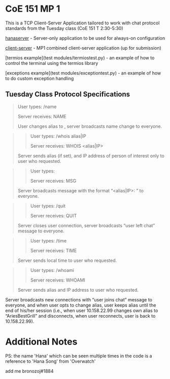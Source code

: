 # CoE 151 MP 1

This is a TCP Client-Server Application tailored to work with chat protocol standards from the Tuesday class (CoE 151 T 2:30-5:30)

[hanaserver](hanaserver.py) - Server-only application to be used for always-on configuration

[client-server](mp1-irc.py) - MP1 combined client-server application (up for submission)

[termios example](test modules/termiostest.py) - an example of how to control the terminal using the termios library

[exceptions example](test modules/exceptiontest.py) - an example of how to do custom exception handling

## Tuesday Class Protocol Specifications

>User types:          /name <alias>
>
>Server receives:  NAME <alias>
>
>User changes alias to <alias>, server broadcasts name change to everyone.


>>User types:          /whois alias|IP
>>
>>Server receives:  WHOIS <alias|IP>
>
>Server sends alias (if set), and IP address of person of interest only to user who requested.


>>User types:          <message>
>>
>>Server receives:  MSG <message> 
>
>Server broadcasts message with the format “<alias|IP>: <message>” to everyone.


>>User types:          /quit
>>
>>Server receives:  QUIT
>
>Server closes user connection, server broadcasts “user left chat” message to everyone.


>>User types:          /time
>>
>>Server receives:  TIME
>
>Server sends local time to user who requested.


>>User types:          /whoami
>>
>>Server receives:  WHOAMI
>
>Server sends alias and IP address to user who requested.

Server broadcasts new connections with “user joins chat” message to everyone, and when user opts to change alias, user keeps alias until the end of his/her session (i.e., when user 10.158.22.99 changes own alias to “AriesBestGrill” and disconnects, when user reconnects, user is back to 10.158.22.99).

# Additional Notes

PS: the name 'Hana' which can be seen multiple times in the code is a reference to 'Hana Song' from 'Overwatch'

add me bronozoj#1884
